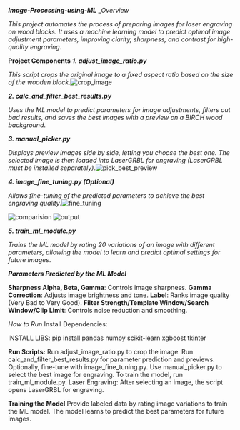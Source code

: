 
**_Image-Processing-using-ML_**
__Overview_

_This project automates the process of preparing images for laser engraving on wood blocks. It uses a machine learning model to predict optimal image adjustment parameters, improving clarity, sharpness, and contrast for high-quality engraving._


**Project Components**
**_1. adjust_image_ratio.py_**

_This script crops the original image to a fixed aspect ratio based on the size of the wooden block_.![crop_image](https://github.com/user-attachments/assets/bfbfa50b-1f88-47bc-9675-591bfd863247)


**_2. calc_and_filter_best_results.py_**

_Uses the ML model to predict parameters for image adjustments, filters out bad results, and saves the best images with a preview on a BIRCH wood background_.


**_3. manual_picker.py_**

_Displays preview images side by side, letting you choose the best one. The selected image is then loaded into LaserGRBL for engraving (LaserGRBL must be installed separately)_.![pick_best_preview](https://github.com/user-attachments/assets/ba543494-a8a7-4a82-8342-b7327eb84278)



**_4. image_fine_tuning.py (Optional)_**

_Allows fine-tuning of the predicted parameters to achieve the best engraving quality_.![fine_tuning](https://github.com/user-attachments/assets/3c96c243-1cb8-4dcd-b451-7a937f6fa2ca)

![comparision](https://github.com/user-attachments/assets/665bb7d1-1e75-44a4-865d-0c38b375ed0c)
![output](https://github.com/user-attachments/assets/8af60485-a693-4cea-be2c-63b9dc362774)


**_5. train_ml_module.py_**

_Trains the ML model by rating 20 variations of an image with different parameters, allowing the model to learn and predict optimal settings for future images_.



**_Parameters Predicted by the ML Model_**

**Sharpness Alpha, Beta, Gamma**: Controls image sharpness.
**Gamma Correction**: Adjusts image brightness and tone.
**Label**: Ranks image quality (Very Bad to Very Good).
**Filter Strength/Template Window/Search Window/Clip Limit**: Controls noise reduction and smoothing.

_How to Run_
Install Dependencies:


INSTALL LIBS: pip install pandas numpy scikit-learn xgboost tkinter

**Run Scripts:**
Run adjust_image_ratio.py to crop the image.
Run calc_and_filter_best_results.py for parameter prediction and previews.
Optionally, fine-tune with image_fine_tuning.py.
Use manual_picker.py to select the best image for engraving.
To train the model, run train_ml_module.py.
Laser Engraving: After selecting an image, the script opens LaserGRBL for engraving.

**Training the Model**
Provide labeled data by rating image variations to train the ML model. The model learns to predict the best parameters for future images.
